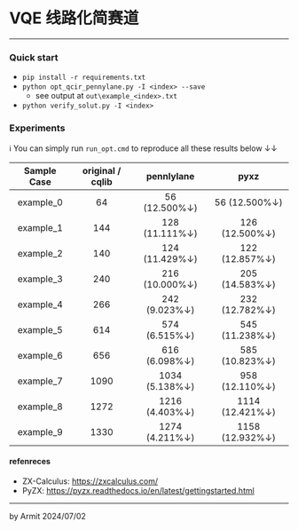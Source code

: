 # VQE 线路化简赛道

----

### Quick start

- `pip install -r requirements.txt`
- `python opt_qcir_pennylane.py -I <index> --save`
  - see output at `out\example_<index>.txt`
- `python verify_solut.py -I <index>`


### Experiments

ℹ You can simply run `run_opt.cmd` to reproduce all these results below ↓↓

| Sample Case | original / cqlib | pennlylane | pyxz | 
| :-: | :-: | :-: | :-: |
| example_0 |   64 |   56 (12.500%↓) |   56 (12.500%↓) |
| example_1 |  144 |  128 (11.111%↓) |  126 (12.500%↓) |
| example_2 |  140 |  124 (11.429%↓) |  122 (12.857%↓) |
| example_3 |  240 |  216 (10.000%↓) |  205 (14.583%↓) |
| example_4 |  266 |  242  (9.023%↓) |  232 (12.782%↓) |
| example_5 |  614 |  574  (6.515%↓) |  545 (11.238%↓) |
| example_6 |  656 |  616  (6.098%↓) |  585 (10.823%↓) |
| example_7 | 1090 | 1034  (5.138%↓) |  958 (12.110%↓) |
| example_8 | 1272 | 1216  (4.403%↓) | 1114 (12.421%↓) |
| example_9 | 1330 | 1274  (4.211%↓) | 1158 (12.932%↓) |


#### refenreces

- ZX-Calculus: https://zxcalculus.com/
- PyZX: https://pyzx.readthedocs.io/en/latest/gettingstarted.html

----
by Armit
2024/07/02 
